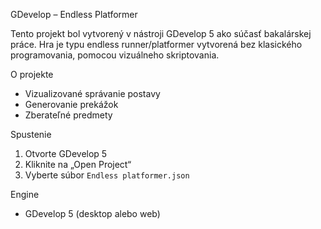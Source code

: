 GDevelop – Endless Platformer

Tento projekt bol vytvorený v nástroji GDevelop 5 ako súčasť bakalárskej práce. Hra je typu endless runner/platformer vytvorená bez klasického programovania, pomocou vizuálneho skriptovania.

O projekte
- Vizualizované správanie postavy
- Generovanie prekážok
- Zberateľné predmety

Spustenie
1. Otvorte GDevelop 5
2. Kliknite na „Open Project“
3. Vyberte súbor `Endless platformer.json`

Engine
- GDevelop 5 (desktop alebo web)
